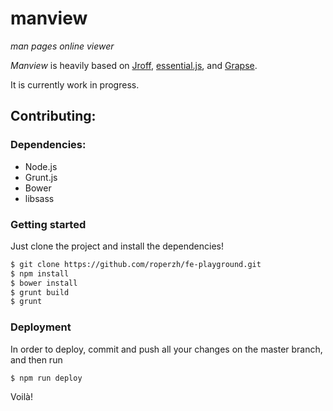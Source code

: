 # manview

*man pages online viewer*

*Manview* is heavily based on
[Jroff](https://github.com/roperzh/jroff),
[essential.js](http://roperzh.github.io/essential.js/), and
[Grapse](https://github.com/roperzh/grapse).

It is currently work in progress.


## Contributing:

### Dependencies:

- Node.js
- Grunt.js
- Bower
- libsass

### Getting started

Just clone the project and install the dependencies!

```bash
$ git clone https://github.com/roperzh/fe-playground.git
$ npm install
$ bower install
$ grunt build
$ grunt
```
### Deployment

In order to deploy, commit and push all your changes on the master
branch, and then run

```bash
$ npm run deploy
```

Voilà!
